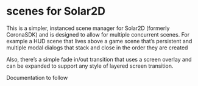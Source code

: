 # scenes for Solar2D

This is a simpler, instanced scene manager for Solar2D (formerly CoronaSDK) and is designed to allow for multiple concurrent scenes. For example a HUD scene that lives above a game scene that’s persistent and multiple modal dialogs that stack and close in the order they are created

Also, there’s a simple fade in/out transition that uses a screen overlay and can be expanded to support any style of layered screen transition.

Documentation to follow